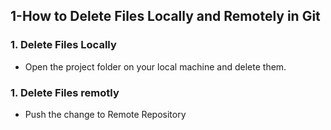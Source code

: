 ## 1-How to Delete Files Locally and Remotely in Git

### 1. Delete Files Locally
- Open the project folder on your local machine and delete them.

### 1. Delete Files remotly
- Push the change to Remote Repository






